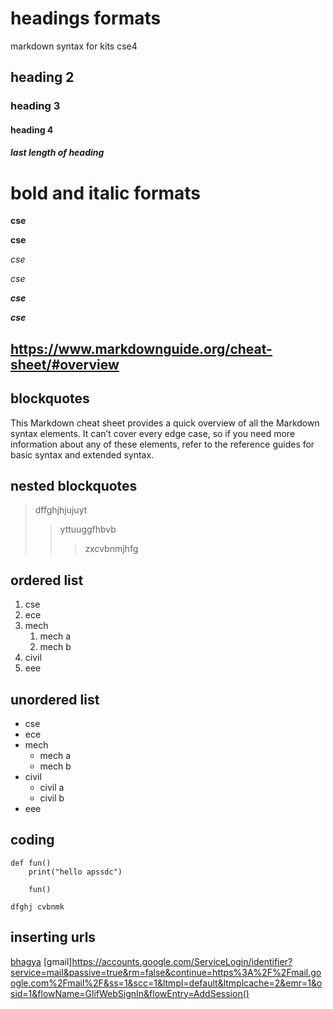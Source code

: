 # headings formats
markdown syntax for kits cse4
## heading 2
### heading 3
#### heading 4
##### last length of heading
# bold and italic formats
**cse**

__cse__

*cse*

_cse_

_**cse**_

__*cse*__

## https://www.markdownguide.org/cheat-sheet/#overview

## blockquotes
This Markdown cheat sheet provides a quick overview of all the Markdown syntax elements. It can’t cover every edge case, so if you need more information about any of these elements, refer to the reference guides for basic syntax and extended syntax.
## nested blockquotes
>dffghjhjujuyt
>>yttuuggfhbvb
>>>zxcvbnmjhfg
## ordered list
1. cse
2. ece
3. mech
    1. mech a
    2. mech b
4. civil
5. eee
## unordered list
- cse
- ece
- mech
    * mech a
    * mech b
- civil
    * civil a
    * civil b
- eee  
## coding
```
def fun()
    print("hello apssdc")
````
```
    fun()
```
`
dfghj
cvbnmk
`
## inserting urls
[bhagya](https://github.com/DSaitejaswini/day2markdown/edit/main/README.md)
[gmail]https://accounts.google.com/ServiceLogin/identifier?service=mail&passive=true&rm=false&continue=https%3A%2F%2Fmail.google.com%2Fmail%2F&ss=1&scc=1&ltmpl=default&ltmplcache=2&emr=1&osid=1&flowName=GlifWebSignIn&flowEntry=AddSession()











